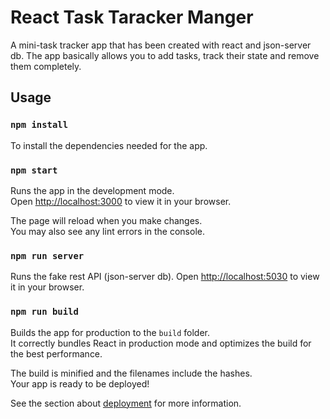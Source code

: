 # React Task Taracker Manger

A mini-task tracker app that has been created with react and json-server db. The app basically allows you to add tasks, track their state and remove them completely.

## Usage

### `npm install` 

To install the dependencies needed for the app.

### `npm start` 

Runs the app in the development mode.\
Open [http://localhost:3000](http://localhost:3000) to view it in your browser.

The page will reload when you make changes.\
You may also see any lint errors in the console.

### `npm run server `

Runs the fake rest API (json-server db).
Open [http://localhost:5030](http://localhost:5030) to view it in your browser.


### `npm run build`

Builds the app for production to the `build` folder.\
It correctly bundles React in production mode and optimizes the build for the best performance.

The build is minified and the filenames include the hashes.\
Your app is ready to be deployed!

See the section about [deployment](https://facebook.github.io/create-react-app/docs/deployment) for more information.
